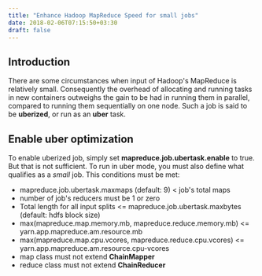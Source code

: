 ```yaml
---
title: "Enhance Hadoop MapReduce Speed for small jobs"
date: 2018-02-06T07:15:50+03:30
draft: false
---
```

## Introduction
There are some circumstances when input of Hadoop's MapReduce is relatively small. Consequently the overhead 
of allocating and running tasks in new containers outweighs the gain to be had in running them in parallel, 
compared to running them sequentially on one node. Such a job is said to be **uberized**, or run as an **uber** task.

## Enable uber optimization
To enable uberized job, simply set **mapreduce.job.ubertask.enable** to true. But that is not sufficient. To run in uber mode,
 you must also define what qualifies as a *small* job. This conditions must be met:  
 
 * mapreduce.job.ubertask.maxmaps (default: 9) < job's total maps
 * number of job's reducers must be 1 or zero
 * Total length for all input splits <= mapreduce.job.ubertask.maxbytes (default: hdfs block size)
 * max(mapreduce.map.memory.mb, mapreduce.reduce.memory.mb) <= yarn.app.mapreduce.am.resource.mb
 * max(mapreduce.map.cpu.vcores, mapreduce.reduce.cpu.vcores) <= yarn.app.mapreduce.am.resource.cpu-vcores
 * map class must not extend **ChainMapper**
 * reduce class must not extend **ChainReducer**
